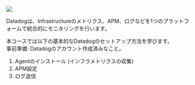 ![](https://p-qkfgo2.t2.n0.cdn.getcloudapp.com/items/X6ubNQ0G/03a4a072-b5a0-4efb-af09-ce0e9be6d80a.jpg?v=352918e34fb1b7bdf4c3a2d07a0fcbd9)

Datadogは、Infrastructureのメトリクス、APM、ログなどを1つのプラットフォームで統合的にモニタリングを行います。

本コースでは以下の基本的なDatadogのセットアップ方法を学びます。</br>
事前準備: Datadogのアカウント作成済みなこと。

1. Agentのインストール (インフラメトリクスの収集)
2. APM設定
3. ログ送信
